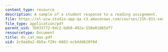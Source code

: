 ```yaml
---
content_type: resource
description: A sample of a student response to a reading assignment.
file: https://ol-ocw-studio-app-qa.s3.amazonaws.com/courses/21h-931-seminar-in-historical-methods-spring-2004/2c9aa9a28b5af29c6883ecb4dd620f0d_dv_cat_mas.pdf
file_type: application/pdf
parent_uid: 7b933772-9dc2-bdb9-492a-550e01885df7
resourcetype: Document
title: dv_cat_mas.pdf
uid: 2c9aa9a2-8b5a-f29c-6883-ecb4dd620f0d
---
```

